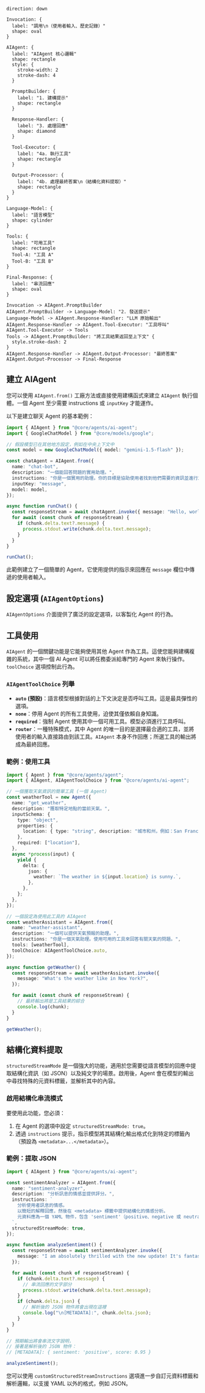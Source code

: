 ```d2
direction: down

Invocation: {
  label: "調用\n（使用者輸入、歷史記錄）"
  shape: oval
}

AIAgent: {
  label: "AIAgent 核心邏輯"
  shape: rectangle
  style: {
    stroke-width: 2
    stroke-dash: 4
  }

  PromptBuilder: {
    label: "1. 建構提示"
    shape: rectangle
  }

  Response-Handler: {
    label: "3. 處理回應"
    shape: diamond
  }

  Tool-Executor: {
    label: "4a. 執行工具"
    shape: rectangle
  }

  Output-Processor: {
    label: "4b. 處理最終答案\n（結構化資料提取）"
    shape: rectangle
  }
}

Language-Model: {
  label: "語言模型"
  shape: cylinder
}

Tools: {
  label: "可用工具"
  shape: rectangle
  Tool-A: "工具 A"
  Tool-B: "工具 B"
}

Final-Response: {
  label: "串流回應"
  shape: oval
}

Invocation -> AIAgent.PromptBuilder
AIAgent.PromptBuilder -> Language-Model: "2. 發送提示"
Language-Model -> AIAgent.Response-Handler: "LLM 原始輸出"
AIAgent.Response-Handler -> AIAgent.Tool-Executor: "工具呼叫"
AIAgent.Tool-Executor -> Tools
Tools -> AIAgent.PromptBuilder: "將工具結果返回至上下文" {
  style.stroke-dash: 2
}
AIAgent.Response-Handler -> AIAgent.Output-Processor: "最終答案"
AIAgent.Output-Processor -> Final-Response
```

## 建立 AIAgent

您可以使用 `AIAgent.from()` 工廠方法或直接使用建構函式來建立 `AIAgent` 執行個體。一個 Agent 至少需要 instructions 或 `inputKey` 才能運作。

以下是建立聊天 Agent 的基本範例：

```typescript
import { AIAgent } from "@core/agents/ai-agent";
import { GoogleChatModel } from "@core/models/google";

// 假設模型已在其他地方設定，例如在中央上下文中
const model = new GoogleChatModel({ model: "gemini-1.5-flash" });

const chatAgent = AIAgent.from({
  name: "chat-bot",
  description: "一個能回答問題的實用助理。",
  instructions: "你是一個實用的助理。你的目標是協助使用者找到他們需要的資訊並進行友善的對話。",
  inputKey: "message",
  model: model,
});

async function runChat() {
  const responseStream = await chatAgent.invoke({ message: "Hello, world!" });
  for await (const chunk of responseStream) {
    if (chunk.delta.text?.message) {
      process.stdout.write(chunk.delta.text.message);
    }
  }
}

runChat();
```

此範例建立了一個簡單的 Agent，它使用提供的指示來回應在 `message` 欄位中傳遞的使用者輸入。

## 設定選項 (`AIAgentOptions`)

`AIAgentOptions` 介面提供了廣泛的設定選項，以客製化 Agent 的行為。

<x-field-group>
  <x-field data-name="name" data-type="string" data-required="true" data-desc="Agent 的唯一名稱。"></x-field>
  <x-field data-name="description" data-type="string" data-required="true" data-desc="對 Agent 目的和能力的描述。"></x-field>
  <x-field data-name="model" data-type="ChatModel" data-required="false" data-desc="Agent 將使用的語言模型執行個體。這也可以在調用時提供。"></x-field>
  <x-field data-name="instructions" data-type="string | PromptBuilder" data-required="false" data-desc="指導 AI 模型行為的指示。可以是一個簡單的字串，也可以是一個用於複雜模板的 `PromptBuilder` 執行個體。"></x-field>
  <x-field data-name="inputKey" data-type="string" data-required="false" data-desc="指定輸入訊息中的哪個鍵應被視為主要使用者訊息。"></x-field>
  <x-field data-name="outputKey" data-type="string" data-default="message" data-desc="用於回應物件中文字輸出的自訂鍵。預設為 `message`。"></x-field>
  <x-field data-name="toolChoice" data-type="AIAgentToolChoice | Agent" data-default="auto" data-desc="控制 Agent 如何使用工具。詳情請參閱「工具使用」部分。"></x-field>
  <x-field data-name="keepTextInToolUses" data-type="boolean" data-required="false" data-desc="若為 true，模型在呼叫工具時生成的文字將保留在最終輸出中。"></x-field>
  <x-field data-name="catchToolsError" data-type="boolean" data-default="true" data-desc="若為 false，當工具執行失敗時，Agent 將會拋出錯誤。預設為 true，允許 Agent 處理錯誤。"></x-field>
  <x-field data-name="structuredStreamMode" data-type="boolean" data-default="false" data-desc="啟用一種模式，用於從模型的串流回應中提取結構化元資料（例如 JSON）。"></x-field>
  <x-field data-name="customStructuredStreamInstructions" data-type="object" data-required="false" data-desc="允許完全自訂結構化串流行為，包括提示指示和元資料解析邏輯。"></x-field>
  <x-field data-name="memoryAgentsAsTools" data-type="boolean" data-default="false" data-desc="當為 true 時，memory agents 將作為工具提供，模型可以呼叫這些工具來明確地檢索或儲存資訊。"></x-field>
</x-field-group>

## 工具使用

`AIAgent` 的一個關鍵功能是它能夠使用其他 Agent 作為工具。這使您能夠建構複雜的系統，其中一個 AI Agent 可以將任務委派給專門的 Agent 來執行操作。`toolChoice` 選項控制此行為。

### `AIAgentToolChoice` 列舉

-   **`auto` (預設)**：語言模型根據對話的上下文決定是否呼叫工具。這是最具彈性的選項。
-   **`none`**：停用 Agent 的所有工具使用，迫使其僅依賴自身知識。
-   **`required`**：強制 Agent 使用其中一個可用工具。模型必須進行工具呼叫。
-   **`router`**：一種特殊模式，其中 Agent 的唯一目的是選擇最合適的工具，並將使用者的輸入直接路由到該工具。`AIAgent` 本身不作回應；所選工具的輸出將成為最終回應。

### 範例：使用工具

```typescript
import { Agent } from "@core/agents/agent";
import { AIAgent, AIAgentToolChoice } from "@core/agents/ai-agent";

// 一個獲取天氣資訊的簡單工具 (一個 Agent)
const weatherTool = new Agent({
  name: "get_weather",
  description: "獲取特定地點的當前天氣。",
  inputSchema: {
    type: "object",
    properties: {
      location: { type: "string", description: "城市和州，例如：San Francisco, CA" },
    },
    required: ["location"],
  },
  async *process(input) {
    yield {
      delta: {
        json: {
          weather: `The weather in ${input.location} is sunny.`,
        },
      },
    };
  },
});

// 一個設定為使用此工具的 AIAgent
const weatherAssistant = AIAgent.from({
  name: "weather-assistant",
  description: "一個可以提供天氣預報的助理。",
  instructions: "你是一個天氣助理。使用可用的工具來回答有關天氣的問題。",
  tools: [weatherTool],
  toolChoice: AIAgentToolChoice.auto,
});

async function getWeather() {
  const responseStream = await weatherAssistant.invoke({
    message: "What's the weather like in New York?",
  });

  for await (const chunk of responseStream) {
    // 最終輸出將是工具結果的綜合
    console.log(chunk);
  }
}

getWeather();
```

## 結構化資料提取

`structuredStreamMode` 是一個強大的功能，適用於您需要從語言模型的回應中提取結構化資訊（如 JSON）以及純文字的場景。啟用後，Agent 會在模型的輸出中尋找特殊的元資料標籤，並解析其中的內容。

### 啟用結構化串流模式

要使用此功能，您必須：
1.  在 Agent 的選項中設定 `structuredStreamMode: true`。
2.  透過 `instructions` 提示，指示模型將其結構化輸出格式化到特定的標籤內（預設為 `<metadata>...</metadata>`）。

### 範例：提取 JSON

```typescript
import { AIAgent } from "@core/agents/ai-agent";

const sentimentAnalyzer = AIAgent.from({
  name: "sentiment-analyzer",
  description: "分析訊息的情感並提供評分。",
  instructions: `
    分析使用者訊息的情感。
    以簡短的解釋回應，然後在 <metadata> 標籤中提供結構化的情感分析。
    元資料應為一個 YAML 物件，包含 'sentiment'（positive、negative 或 neutral）和 'score'（0-1）欄位。
  `,
  structuredStreamMode: true,
});

async function analyzeSentiment() {
  const responseStream = await sentimentAnalyzer.invoke({
    message: "I am absolutely thrilled with the new update! It's fantastic.",
  });

  for await (const chunk of responseStream) {
    if (chunk.delta.text?.message) {
      // 串流回應的文字部分
      process.stdout.write(chunk.delta.text.message);
    }
    if (chunk.delta.json) {
      // 解析後的 JSON 物件將會出現在這裡
      console.log("\n[METADATA]:", chunk.delta.json);
    }
  }
}

// 預期輸出將會串流文字說明，
// 接著是解析後的 JSON 物件：
// [METADATA]: { sentiment: 'positive', score: 0.95 }

analyzeSentiment();
```

您可以使用 `customStructuredStreamInstructions` 選項進一步自訂元資料標籤和解析邏輯，以支援 YAML 以外的格式，例如 JSON。